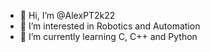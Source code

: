 - 👋 Hi, I’m @AlexPT2k22
- 👀 I’m interested in Robotics and Automation
- 🌱 I’m currently learning C, C++ and Python
